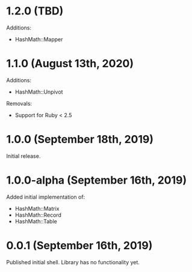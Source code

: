 # 1.2.0 (TBD)

Additions:

* HashMath::Mapper

# 1.1.0 (August 13th, 2020)

Additions:

* HashMath::Unpivot

Removals:

* Support for Ruby < 2.5

# 1.0.0 (September 18th, 2019)

Initial release.

# 1.0.0-alpha (September 16th, 2019)

Added initial implementation of:

* HashMath::Matrix
* HashMath::Record
* HashMath::Table

# 0.0.1 (September 16th, 2019)

Published initial shell.  Library has no functionality yet.
